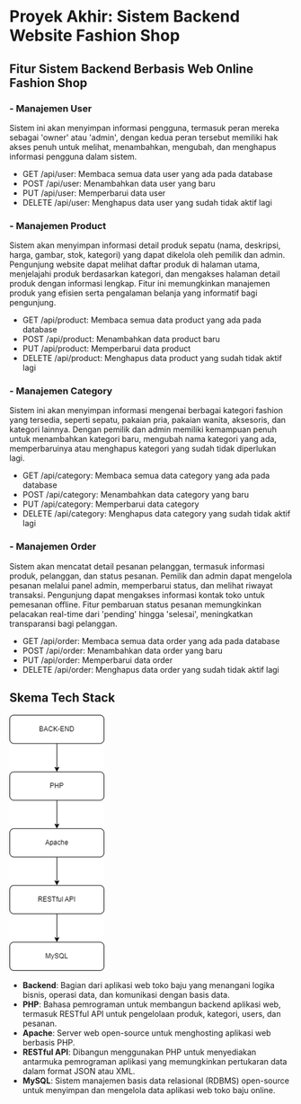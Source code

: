 # Proyek Akhir: Sistem Backend Website Fashion Shop


## Fitur Sistem Backend Berbasis Web Online Fashion Shop

### - Manajemen User
Sistem ini akan menyimpan informasi pengguna, termasuk peran mereka sebagai 'owner' atau 'admin', dengan kedua peran tersebut memiliki hak akses penuh untuk melihat, menambahkan, mengubah, dan menghapus informasi pengguna dalam sistem.

- GET /api/user: Membaca semua data user yang ada pada database
- POST /api/user: Menambahkan data user yang baru 
- PUT /api/user: Memperbarui data user
- DELETE /api/user: Menghapus data user yang sudah tidak aktif lagi

### - Manajemen Product
Sistem akan menyimpan informasi detail produk sepatu (nama, deskripsi, harga, gambar, stok, kategori) yang dapat dikelola oleh pemilik dan admin. Pengunjung website dapat melihat daftar produk di halaman utama, menjelajahi produk berdasarkan kategori, dan mengakses halaman detail produk dengan informasi lengkap. Fitur ini memungkinkan manajemen produk yang efisien serta pengalaman belanja yang informatif bagi pengunjung.

- GET /api/product: Membaca semua data product yang ada pada database
- POST /api/product: Menambahkan data product baru 
- PUT /api/product: Memperbarui data product
- DELETE /api/product: Menghapus data product yang sudah tidak aktif lagi

### - Manajemen Category
Sistem ini akan menyimpan informasi mengenai berbagai kategori fashion yang tersedia, seperti sepatu, pakaian pria, pakaian wanita, aksesoris, dan kategori lainnya. Dengan pemilik dan admin memiliki kemampuan penuh untuk menambahkan kategori baru, mengubah nama kategori yang ada, memperbaruinya atau menghapus kategori yang sudah tidak diperlukan lagi.

- GET /api/category: Membaca semua data category yang ada pada database
- POST /api/category: Menambahkan data category yang baru 
- PUT /api/category: Memperbarui data category
- DELETE /api/category: Menghapus data category yang sudah tidak aktif lagi

### - Manajemen Order
Sistem akan mencatat detail pesanan pelanggan, termasuk informasi produk, pelanggan, dan status pesanan. Pemilik dan admin dapat mengelola pesanan melalui panel admin, memperbarui status, dan melihat riwayat transaksi. Pengunjung dapat mengakses informasi kontak toko untuk pemesanan offline. Fitur pembaruan status pesanan memungkinkan pelacakan real-time dari 'pending' hingga 'selesai', meningkatkan transparansi bagi pelanggan.

- GET /api/order: Membaca semua data order yang ada pada database
- POST /api/order: Menambahkan data order yang baru 
- PUT /api/order: Memperbarui data order
- DELETE /api/order: Menghapus data order yang sudah tidak aktif lagi

## Skema Tech Stack
![tech_stack](media/image.png)

- **Backend**: Bagian dari aplikasi web toko baju yang menangani logika bisnis, operasi data, dan komunikasi dengan basis data.
- **PHP**: Bahasa pemrograman untuk membangun backend aplikasi web, termasuk RESTful API untuk pengelolaan produk, kategori, users, dan pesanan.
- **Apache**: Server web open-source untuk menghosting aplikasi web berbasis PHP.
- **RESTful API**: Dibangun menggunakan PHP untuk menyediakan antarmuka pemrograman aplikasi yang memungkinkan pertukaran data dalam format JSON atau XML.
- **MySQL**: Sistem manajemen basis data relasional (RDBMS) open-source untuk menyimpan dan mengelola data aplikasi web toko baju online.